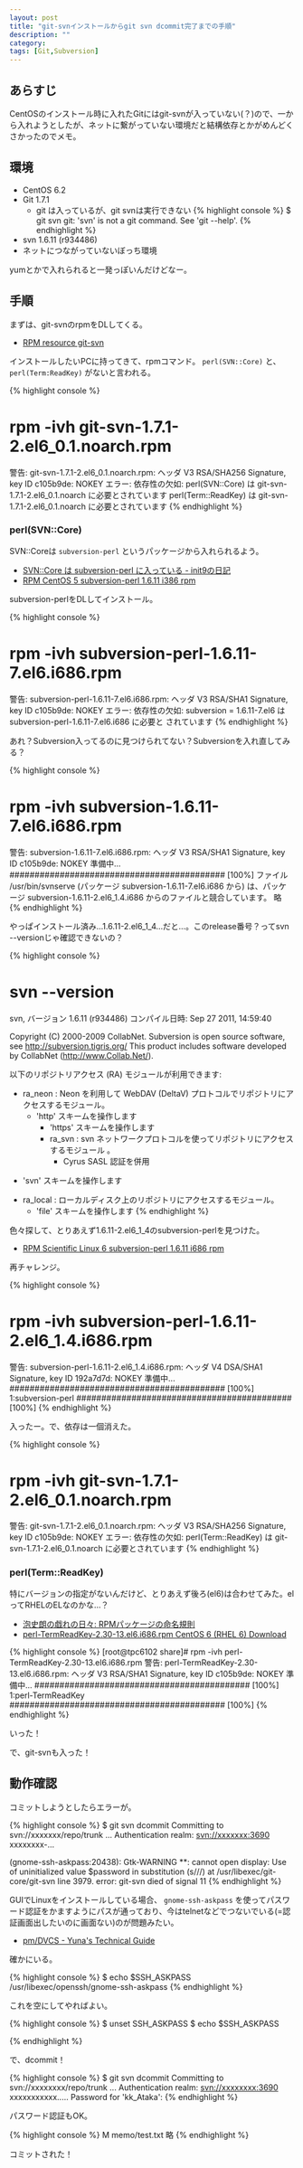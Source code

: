 ```yaml
---
layout: post
title: "git-svnインストールからgit svn dcommit完了までの手順"
description: ""
category: 
tags: [Git,Subversion]
---
```


## あらすじ

CentOSのインストール時に入れたGitにはgit-svnが入っていない(？)ので、一から入れようとしたが、ネットに繋がっていない環境だと結構依存とかがめんどくさかったのでメモ。

## 環境

- CentOS 6.2
- Git 1.7.1
  - git は入っているが、git svnは実行できない
{% highlight console %}
$ git svn 
git: 'svn' is not a git command. See 'git --help'.
{% endhighlight %}
- svn 1.6.11 (r934486)
- ネットにつながっていないぼっち環境

yumとかで入れられると一発っぽいんだけどなー。

## 手順

まずは、git-svnのrpmをDLしてくる。

- [RPM resource git-svn](http://rpmfind.net/linux/rpm2html/search.php?query=git-svn)

インストールしたいPCに持ってきて、rpmコマンド。 `perl(SVN::Core)` と、 `perl(Term:ReadKey)` がないと言われる。

{% highlight console %}
# rpm -ivh git-svn-1.7.1-2.el6_0.1.noarch.rpm
警告: git-svn-1.7.1-2.el6_0.1.noarch.rpm: ヘッダ V3 RSA/SHA256 Signature, key ID c105b9de: NOKEY
エラー: 依存性の欠如:
        perl(SVN::Core) は git-svn-1.7.1-2.el6_0.1.noarch に必要とされています
        perl(Term::ReadKey) は git-svn-1.7.1-2.el6_0.1.noarch に必要とされています
{% endhighlight %}

### perl(SVN::Core)

SVN::Coreは `subversion-perl` というパッケージから入れられるよう。

- [SVN::Core は subversion-perl に入っている - init9の日記](http://d.hatena.ne.jp/init9/20080709/1215571342)
- [RPM CentOS 5 subversion-perl 1.6.11 i386 rpm](http://rpm.pbone.net/index.php3/stat/4/idpl/18080007/dir/centos_5/com/subversion-perl-1.6.11-10.el5_8.i386.rpm.html)

subversion-perlをDLしてインストール。

{% highlight console %}
# rpm -ivh subversion-perl-1.6.11-7.el6.i686.rpm
警告: subversion-perl-1.6.11-7.el6.i686.rpm: ヘッダ V3 RSA/SHA1 Signature, key ID c105b9de: NOKEY
エラー: 依存性の欠如:
        subversion = 1.6.11-7.el6 は subversion-perl-1.6.11-7.el6.i686 に必要と されています
{% endhighlight %}

あれ？Subversion入ってるのに見つけられてない？Subversionを入れ直してみる？

{% highlight console %}
# rpm -ivh subversion-1.6.11-7.el6.i686.rpm
警告: subversion-1.6.11-7.el6.i686.rpm: ヘッダ V3 RSA/SHA1 Signature, key ID c105b9de: NOKEY
準備中...                ########################################### [100%]
        ファイル /usr/bin/svnserve (パッケージ subversion-1.6.11-7.el6.i686 から) は、パッケージ subversion-1.6.11-2.el6_1.4.i686 からのファイルと競合しています。
略
{% endhighlight %}

やっぱインストール済み…1.6.11-2.el6_1_4…だと…。このrelease番号？ってsvn --versionじゃ確認できないの？

{% highlight console %}
# svn --version
svn, バージョン 1.6.11 (r934486)
   コンパイル日時: Sep 27 2011, 14:59:40

   Copyright (C) 2000-2009 CollabNet.
   Subversion is open source software, see http://subversion.tigris.org/
   This product includes software developed by CollabNet (http://www.Collab.Net/).

   以下のリポジトリアクセス (RA) モジュールが利用できます:

   * ra_neon : Neon を利用して WebDAV (DeltaV) プロトコルでリポジトリにアクセスするモジュール。
     - 'http' スキームを操作します
       - 'https' スキームを操作します
       * ra_svn : svn ネットワークプロトコルを使ってリポジトリにアクセスするモジュール 。
         - Cyrus SASL 認証を併用
   - 'svn' スキームを操作します
   * ra_local : ローカルディスク上のリポジトリにアクセスするモジュール。
     - 'file' スキームを操作します
{% endhighlight %}

色々探して、とりあえず1.6.11-2.el6_1_4のsubversion-perlを見つけた。

- [RPM Scientific Linux 6 subversion-perl 1.6.11 i686 rpm](http://rpm.pbone.net/index.php3/stat/4/idpl/16844891/dir/scientific_linux_6/com/subversion-perl-1.6.11-2.el6_1.4.i686.rpm.html)

再チャレンジ。

{% highlight console %}
# rpm -ivh subversion-perl-1.6.11-2.el6_1.4.i686.rpm
警告: subversion-perl-1.6.11-2.el6_1.4.i686.rpm: ヘッダ V4 DSA/SHA1 Signature, key ID 192a7d7d: NOKEY
準備中...                ########################################### [100%]
   1:subversion-perl        ########################################### [100%]
{% endhighlight %}

入ったー。で、依存は一個消えた。

{% highlight console %}
# rpm -ivh git-svn-1.7.1-2.el6_0.1.noarch.rpm
警告: git-svn-1.7.1-2.el6_0.1.noarch.rpm: ヘッダ V3 RSA/SHA256 Signature, key ID c105b9de: NOKEY
エラー: 依存性の欠如:
        perl(Term::ReadKey) は git-svn-1.7.1-2.el6_0.1.noarch に必要とされています
{% endhighlight %}

### perl(Term::ReadKey)

特にバージョンの指定がないんだけど、とりあえず後ろ(el6)は合わせてみた。elってRHELのELなのかな…？

- [泡史朗の戯れの日々: RPMパッケージの命名規則](http://blogger.horisawa.info/2012/03/rpm.html)
- [perl-TermReadKey-2.30-13.el6.i686.rpm CentOS 6 (RHEL 6) Download](http://pkgs.org/centos-6-rhel-6/centos-rhel-i386/perl-TermReadKey-2.30-13.el6.i686.rpm.html)

{% highlight console %}
[root@tpc6102 share]# rpm -ivh perl-TermReadKey-2.30-13.el6.i686.rpm
警告: perl-TermReadKey-2.30-13.el6.i686.rpm: ヘッダ V3 RSA/SHA1 Signature, key ID c105b9de: NOKEY
準備中...                ########################################### [100%]
   1:perl-TermReadKey       ########################################### [100%]
{% endhighlight %}

いった！

で、git-svnも入った！

## 動作確認

コミットしようとしたらエラーが。

{% highlight console %}
$ git svn dcommit
Committing to svn://xxxxxxx/repo/trunk ...
Authentication realm: <svn://xxxxxxx:3690> xxxxxxxx-...

(gnome-ssh-askpass:20438): Gtk-WARNING **: cannot open display:
Use of uninitialized value $password in substitution (s///) at /usr/libexec/git-core/git-svn line 3979.
error: git-svn died of signal 11
{% endhighlight %}

GUIでLinuxをインストールしている場合、 `gnome-ssh-askpass` を使ってパスワード認証をかますようにパスが通っており、今はtelnetなどでつないでいる(=認証画面出したいのに画面ない)のが問題みたい。

- [pm/DVCS - Yuna's Technical Guide](http://ultimania.org/trac/yuna/wiki/pm/DVCS#git%E3%81%A7%E8%AA%8D%E8%A8%BC%E3%82%A8%E3%83%A9%E3%83%BC)

確かにいる。

{% highlight console %}
$ echo $SSH_ASKPASS
/usr/libexec/openssh/gnome-ssh-askpass
{% endhighlight %}

これを空にしてやればよい。

{% highlight console %}
$ unset SSH_ASKPASS
$ echo $SSH_ASKPASS

{% endhighlight %}

で、dcommit！

{% highlight console %}
$ git svn dcommit
Committing to svn://xxxxxxxx/repo/trunk ...
Authentication realm: <svn://xxxxxxxx:3690> xxxxxxxxxxx.....
Password for 'kk_Ataka':
{% endhighlight %}

パスワード認証もOK。

{% highlight console %}
M       memo/test.txt
略
{% endhighlight %}

コミットされた！
